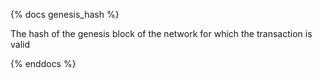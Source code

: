 {% docs genesis_hash %}

The hash of the genesis block of the network for which the transaction is valid

{% enddocs %}